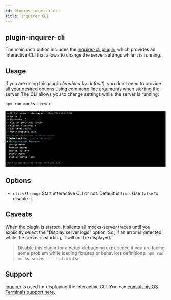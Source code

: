 ```yaml
---
id: plugins-inquirer-cli
title: Inquirer CLI
---
```


## plugin-inquirer-cli

The main distribution includes the [inquirer-cli plugin](https://www.npmjs.com/package/@mocks-server/plugin-inquirer-cli), which provides an interactive CLI that allows to change the server settings while it is running.

## Usage

If you are using this plugin _(enabled by default)_, you don't need to provide all your desired options using [command line arguments](configuration-command-line-arguments.md) when starting the server. The CLI allows you to change settings while the server is running:

```bash
npm run mocks-server
```

![Interactive CLI](assets/cli_animation.gif)

## Options

* `cli`: `<String>` Start interactive CLI or not. Default is `true`. Use `false` to disable it.

## Caveats

When the plugin is started, it silents all mocks-server traces until you explicitly select the "Display server logs" option. So, if an error is detected while the server is starting, it will not be displayed. 

> Disable this plugin for a better debugging experience if you are facing some problem while loading fixtures or behaviors definitions. `npm run mocks-server -- --cli=false`

## Support

[Inquirer][inquirer-url] is used for displaying the interactive CLI. You can [consult his OS Terminals support here][inquirer-support].

[inquirer-url]: https://www.npmjs.com/package/inquirer
[inquirer-support]: https://www.npmjs.com/package/inquirer#support-os-terminals